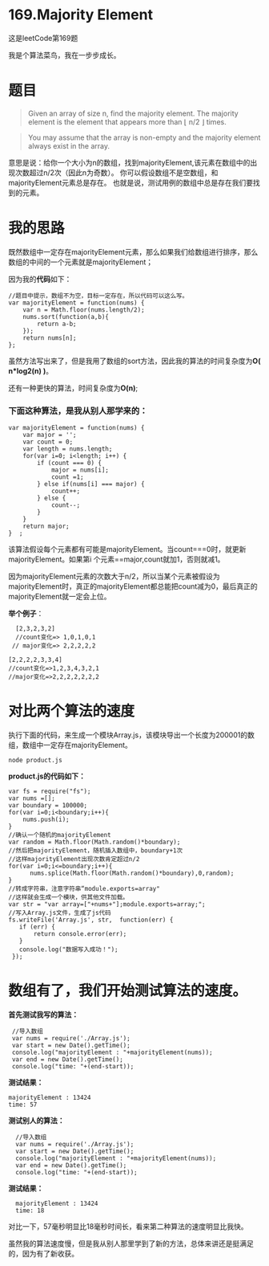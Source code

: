 # 169.Majority Element
这是leetCode第169题

我是个算法菜鸟，我在一步步成长。

# 题目
>Given an array of size n, find the majority element. The majority element is the element that appears more than ⌊ n/2 ⌋ times.

>You may assume that the array is non-empty and the majority element always exist in the array.

意思是说：给你一个大小为n的数组，找到majorityElement,该元素在数组中的出现次数超过n/2次（因此n为奇数）。
你可以假设数组不是空数组，和majorityElement元素总是存在。
也就是说，测试用例的数组中总是存在我们要找到的元素。

# 我的思路
既然数组中一定存在majorityElement元素，那么如果我们给数组进行排序，那么数组的中间的一个元素就是majorityElement；

因为我的**代码**如下：
   
    //题目中提示，数组不为空，目标一定存在，所以代码可以这么写。
    var majorityElement = function(nums) {
        var n = Math.floor(nums.length/2);
        nums.sort(function(a,b){
            return a-b;
        });
        return nums[n];
    };

虽然方法写出来了，但是我用了数组的sort方法，因此我的算法的时间复杂度为**O( n*log2(n) )**。

还有一种更快的算法，时间复杂度为**O(n)**;

### 下面这种算法，是我从别人那学来的：

    var majorityElement = function(nums) {
        var major = '';
        var count = 0;
        var length = nums.length;
        for(var i=0; i<length; i++) {
            if (count === 0) {
                major = nums[i];
                count =1;
            } else if(nums[i] === major) {
                count++;
            } else {
                count--;
            }
        }
        return major;
    }  ;

该算法假设每个元素都有可能是majorityElement。当count===0时，就更新majorityElement。如果第i 个元素==major,count就加1，否则就减1。

因为majorityElement元素的次数大于n/2，所以当某个元素被假设为majorityElement时，真正的majorityElement都总能把count减为0，最后真正的majorityElement就一定会上位。

**举个例子**：
  
      [2,3,2,3,2]  
      //count变化=> 1,0,1,0,1
     // major变化=> 2,2,2,2,2 
    
    [2,2,2,2,3,3,4]
    //count变化=>1,2,3,4,3,2,1
    //major变化=>2,2,2,2,2,2,2

# 对比两个算法的速度

执行下面的代码，来生成一个模块Array.js，该模块导出一个长度为200001的数组，数组中一定存在majorityElement。

    node product.js

**product.js的代码如下：**

    var fs = require("fs");
    var nums =[];
    var boundary = 100000;
    for(var i=0;i<boundary;i++){
        nums.push(i);
    }
    //确认一个随机的majorityElement
    var random = Math.floor(Math.random()*boundary);
    //然后把majorityElement，随机插入数组中，boundary+1次
    //这样majorityElement出现次数肯定超过n/2
    for(var i=0;i<=boundary;i++){
          nums.splice(Math.floor(Math.random()*boundary),0,random);
    }
    //转成字符串，注意字符串“module.exports=array"
    //这样就会生成一个模块，供其他文件加载。
    var str = "var array=["+nums+"];module.exports=array;";
    //写入Array.js文件，生成了js代码
    fs.writeFile('Array.js', str,  function(err) {
       if (err) {
           return console.error(err);
       }
       console.log("数据写入成功！");
     });

# 数组有了，我们开始测试算法的速度。

**首先测试我写的算法：**

     //导入数组
     var nums = require('./Array.js');
     var start = new Date().getTime();
     console.log("majorityElement : "+majorityElement(nums));
     var end = new Date().getTime();
     console.log("time: "+(end-start));

**测试结果：**

    majorityElement : 13424
    time: 57

**测试别人的算法：**

      //导入数组
      var nums = require('./Array.js');
      var start = new Date().getTime();
      console.log("majorityElement : "+majorityElement(nums));
      var end = new Date().getTime();
      console.log("time: "+(end-start));

**测试结果：**

      majorityElement : 13424
      time: 18

对比一下，57毫秒明显比18毫秒时间长，看来第二种算法的速度明显比我快。

虽然我的算法速度慢，但是我从别人那里学到了新的方法，总体来讲还是挺满足的，因为有了新收获。